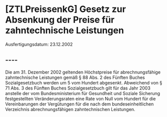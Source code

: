 # [ZTLPreissenkG] Gesetz zur Absenkung der Preise für zahntechnische Leistungen

Ausfertigungsdatum: 23.12.2002

 

## ----

Die am 31. Dezember 2002 geltenden Höchstpreise für abrechnungsfähige zahntechnische Leistungen gemäß § 88 Abs. 2 des Fünften Buches Sozialgesetzbuch werden um 5 vom Hundert abgesenkt. Abweichend von § 71 Abs. 3 des Fünften Buches Sozialgesetzbuch gilt für das Jahr 2003 anstelle der vom Bundesministerium für Gesundheit und Soziale Sicherung festgestellten Veränderungsraten eine Rate von Null vom Hundert für die Vereinbarungen der Vergütungen für die nach dem bundeseinheitlichen Verzeichnis abrechnungsfähigen zahntechnischen Leistungen.
